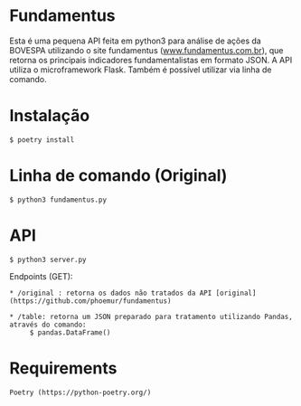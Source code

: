 # Fundamentus
Esta é uma pequena API feita em python3 para análise de ações da BOVESPA utilizando o site fundamentus (www.fundamentus.com.br), que retorna os 
principais indicadores fundamentalistas em formato JSON.
A API utiliza o microframework Flask.
Também é possível utilizar via linha de comando.

# Instalação
    $ poetry install

# Linha de comando (Original)
    $ python3 fundamentus.py

# API
    $ python3 server.py

Endpoints (GET):

    * /original : retorna os dados não tratados da API [original](https://github.com/phoemur/fundamentus)

    * /table: retorna um JSON preparado para tratamento utilizando Pandas, através do comando: 
         $ pandas.DataFrame()

# Requirements
    Poetry (https://python-poetry.org/)


